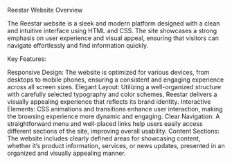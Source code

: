 Reestar Website Overview

The Reestar website is a sleek and modern platform designed with a clean and intuitive interface using HTML and CSS. The site showcases a strong emphasis on user experience and visual appeal, ensuring that visitors can navigate effortlessly and find information quickly.

Key Features:

Responsive Design: The website is optimized for various devices, from desktops to mobile phones, ensuring a consistent and engaging experience across all screen sizes.
Elegant Layout: Utilizing a well-organized structure with carefully selected typography and color schemes, Reestar delivers a visually appealing experience that reflects its brand identity.
Interactive Elements: CSS animations and transitions enhance user interaction, making the browsing experience more dynamic and engaging.
Clear Navigation: A straightforward menu and well-placed links help users easily access different sections of the site, improving overall usability.
Content Sections: The website includes clearly defined areas for showcasing content, whether it’s product information, services, or news updates, presented in an organized and visually appealing manner.
